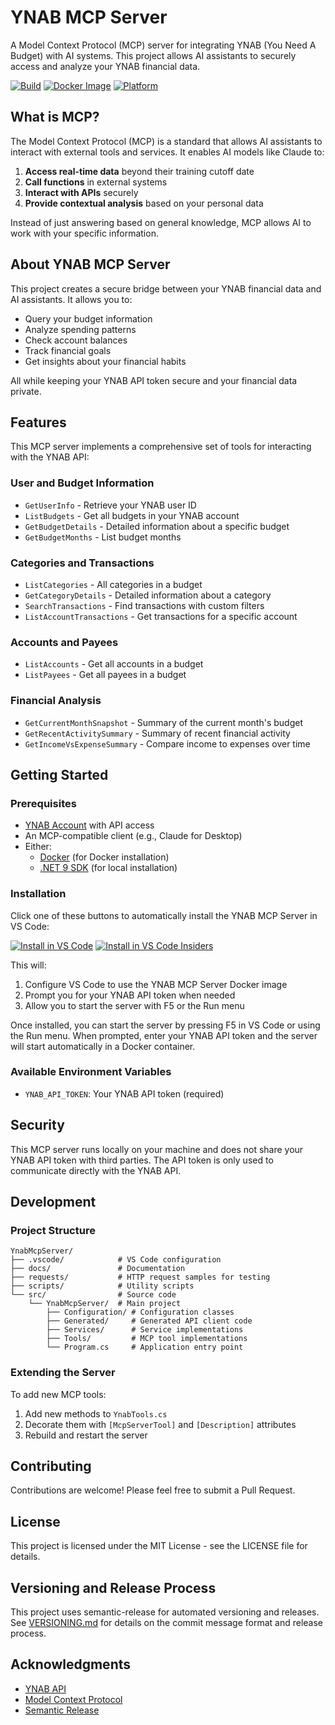 # YNAB MCP Server

A Model Context Protocol (MCP) server for integrating YNAB (You Need A Budget) with AI systems. This project allows AI assistants to securely access and analyze your YNAB financial data.

[![Build](https://github.com/ChuckBryan/ynabmcpserver/actions/workflows/build.yml/badge.svg)](https://github.com/ChuckBryan/ynabmcpserver/actions/workflows/build.yml)
[![Docker Image](https://img.shields.io/docker/v/swampyfox/ynabmcp?label=docker&sort=semver&style=flat-square)](https://hub.docker.com/r/swampyfox/ynabmcp)
[![Platform](https://img.shields.io/badge/platform-linux%2Famd64%20%7C%20linux%2Farm64-lightgrey?style=flat-square)](https://hub.docker.com/r/swampyfox/ynabmcp/tags)

## What is MCP?

The Model Context Protocol (MCP) is a standard that allows AI assistants to interact with external tools and services. It enables AI models like Claude to:

1. **Access real-time data** beyond their training cutoff date
2. **Call functions** in external systems
3. **Interact with APIs** securely
4. **Provide contextual analysis** based on your personal data

Instead of just answering based on general knowledge, MCP allows AI to work with your specific information.

## About YNAB MCP Server

This project creates a secure bridge between your YNAB financial data and AI assistants. It allows you to:

- Query your budget information
- Analyze spending patterns
- Check account balances
- Track financial goals
- Get insights about your financial habits

All while keeping your YNAB API token secure and your financial data private.

## Features

This MCP server implements a comprehensive set of tools for interacting with the YNAB API:

### User and Budget Information

- `GetUserInfo` - Retrieve your YNAB user ID
- `ListBudgets` - Get all budgets in your YNAB account
- `GetBudgetDetails` - Detailed information about a specific budget
- `GetBudgetMonths` - List budget months

### Categories and Transactions

- `ListCategories` - All categories in a budget
- `GetCategoryDetails` - Detailed information about a category
- `SearchTransactions` - Find transactions with custom filters
- `ListAccountTransactions` - Get transactions for a specific account

### Accounts and Payees

- `ListAccounts` - Get all accounts in a budget
- `ListPayees` - Get all payees in a budget

### Financial Analysis

- `GetCurrentMonthSnapshot` - Summary of the current month's budget
- `GetRecentActivitySummary` - Summary of recent financial activity
- `GetIncomeVsExpenseSummary` - Compare income to expenses over time

## Getting Started

### Prerequisites

- [YNAB Account](https://www.youneedabudget.com/) with API access
- An MCP-compatible client (e.g., Claude for Desktop)
- Either:
  - [Docker](https://www.docker.com/products/docker-desktop/) (for Docker installation)
  - [.NET 9 SDK](https://dotnet.microsoft.com/download/dotnet/9.0) (for local installation)

### Installation

Click one of these buttons to automatically install the YNAB MCP Server in VS Code:

[![Install in VS Code](https://img.shields.io/badge/Install%20in-VS%20Code-007ACC?style=flat-square&logo=visualstudiocode)](vscode://ms-vscode.mcp/install?url=https://raw.githubusercontent.com/ChuckBryan/ynabmcpserver/main/mcp-manifest.json)
[![Install in VS Code Insiders](https://img.shields.io/badge/Install%20in-VS%20Code%20Insiders-3EA055?style=flat-square&logo=visualstudiocode)](vscode-insiders://ms-vscode.mcp/install?url=https://raw.githubusercontent.com/ChuckBryan/ynabmcpserver/main/mcp-manifest.json)

This will:

1. Configure VS Code to use the YNAB MCP Server Docker image
2. Prompt you for your YNAB API token when needed
3. Allow you to start the server with F5 or the Run menu

Once installed, you can start the server by pressing F5 in VS Code or using the Run menu. When prompted, enter your YNAB API token and the server will start automatically in a Docker container.

### Available Environment Variables

- `YNAB_API_TOKEN`: Your YNAB API token (required)

## Security

This MCP server runs locally on your machine and does not share your YNAB API token with third parties. The API token is only used to communicate directly with the YNAB API.

## Development

### Project Structure

```
YnabMcpServer/
├── .vscode/            # VS Code configuration
├── docs/               # Documentation
├── requests/           # HTTP request samples for testing
├── scripts/            # Utility scripts
└── src/                # Source code
    └── YnabMcpServer/  # Main project
        ├── Configuration/ # Configuration classes
        ├── Generated/     # Generated API client code
        ├── Services/      # Service implementations
        ├── Tools/         # MCP tool implementations
        └── Program.cs     # Application entry point
```

### Extending the Server

To add new MCP tools:

1. Add new methods to `YnabTools.cs`
2. Decorate them with `[McpServerTool]` and `[Description]` attributes
3. Rebuild and restart the server

## Contributing

Contributions are welcome! Please feel free to submit a Pull Request.

## License

This project is licensed under the MIT License - see the LICENSE file for details.

## Versioning and Release Process

This project uses semantic-release for automated versioning and releases. See [VERSIONING.md](VERSIONING.md) for details on the commit message format and release process.

## Acknowledgments

- [YNAB API](https://api.youneedabudget.com/)
- [Model Context Protocol](https://modelcontextprotocol.github.io/)
- [Semantic Release](https://github.com/semantic-release/semantic-release)
